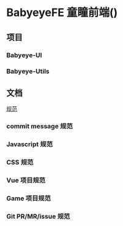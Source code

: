 # BabyeyeFE 童瞳前端()

## 项目

### Babyeye-UI

### Babyeye-Utils

## 文档
[规范](guide/index.md)

### commit message 规范

### Javascript 规范

### CSS 规范

### Vue 项目规范

### Game 项目规范

### Git PR/MR/issue 规范